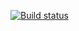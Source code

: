 [![Build status](https://ci.appveyor.com/api/projects/status/x332py2f4sw7jtn3?svg=true)](https://ci.appveyor.com/project/Masikoshka/2-3-change-date)